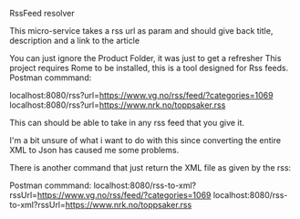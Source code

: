 

RssFeed resolver

This micro-service takes a rss url as param and should give back title, description and a link to the article

You can just ignore the Product Folder, it was just to get a refresher
This project requires Rome to be installed, this is a tool designed for Rss feeds.
Postman commmand:

localhost:8080/rss?url=https://www.vg.no/rss/feed/?categories=1069
localhost:8080/rss?url=https://www.nrk.no/toppsaker.rss

This can should be able to take in any rss feed that you give it.

I'm a bit unsure of what i want to do with this since converting the entire XML to Json has caused me some problems.

There is another command that just return the XML file as given by the rss:

Postman commmand:
localhost:8080/rss-to-xml?rssUrl=https://www.vg.no/rss/feed/?categories=1069
localhost:8080/rss-to-xml?rssUrl=https://www.nrk.no/toppsaker.rss
